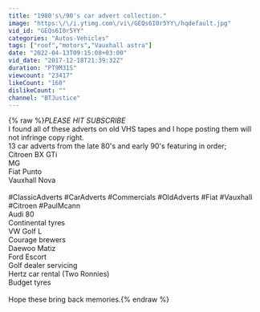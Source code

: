 ```yaml
---
title: "1980's\/90's car advert collection."
image: "https:\/\/i.ytimg.com\/vi\/GEQs6I0r5YY\/hqdefault.jpg"
vid_id: "GEQs6I0r5YY"
categories: "Autos-Vehicles"
tags: ["roof","motors","Vauxhall astra"]
date: "2022-04-13T09:15:08+03:00"
vid_date: "2017-12-18T21:39:32Z"
duration: "PT9M31S"
viewcount: "23417"
likeCount: "160"
dislikeCount: ""
channel: "BTJustice"
---
```

{% raw %}*PLEASE HIT SUBSCRIBE*<br />I found all of these adverts on old VHS tapes and I hope posting them will not infringe copy right.<br />13 car adverts from the late 80's and early 90's featuring in order;<br />Citroen BX GTi<br />MG<br />Fiat Punto<br />Vauxhall Nova<br /><br />#ClassicAdverts #CarAdverts #Commercials #OldAdverts #Fiat #Vauxhall #Citroen #PaulMcann<br />Audi 80<br />Continental tyres<br />VW Golf L<br />Courage brewers<br />Daewoo Matiz<br />Ford Escort<br />Golf dealer servicing<br />Hertz car rental (Two Ronnies)<br />Budget tyres<br /><br />Hope these bring back memories.{% endraw %}
